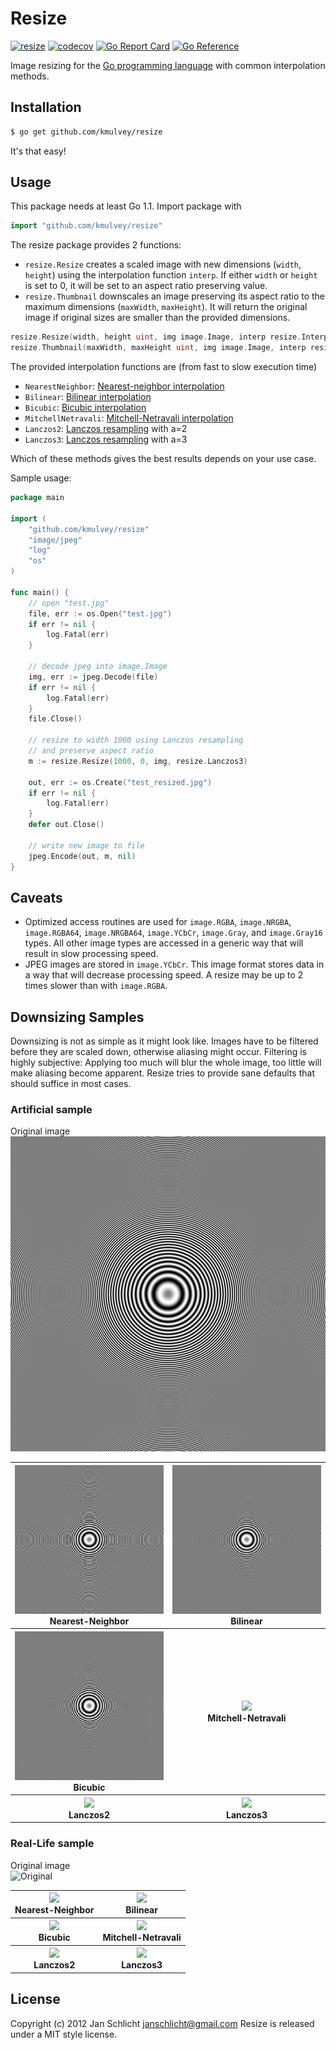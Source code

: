 Resize
======

[![resize](https://github.com/kmulvey/resize/actions/workflows/release_build.yml/badge.svg)](https://github.com/kmulvey/resize/actions/workflows/release_build.yml) [![codecov](https://codecov.io/gh/kmulvey/resize/branch/main/graph/badge.svg?token=wp6NcwDC5k)](https://codecov.io/gh/kmulvey/resize) [![Go Report Card](https://goreportcard.com/badge/github.com/kmulvey/resize)](https://goreportcard.com/report/github.com/kmulvey/resize) [![Go Reference](https://pkg.go.dev/badge/github.com/kmulvey/resize.svg)](https://pkg.go.dev/github.com/kmulvey/resize)

Image resizing for the [Go programming language](http://golang.org) with common interpolation methods.

Installation
------------

```bash
$ go get github.com/kmulvey/resize
```

It's that easy!

Usage
-----

This package needs at least Go 1.1. Import package with

```go
import "github.com/kmulvey/resize"
```

The resize package provides 2 functions:

* `resize.Resize` creates a scaled image with new dimensions (`width`, `height`) using the interpolation function `interp`.
  If either `width` or `height` is set to 0, it will be set to an aspect ratio preserving value.
* `resize.Thumbnail` downscales an image preserving its aspect ratio to the maximum dimensions (`maxWidth`, `maxHeight`).
  It will return the original image if original sizes are smaller than the provided dimensions.

```go
resize.Resize(width, height uint, img image.Image, interp resize.InterpolationFunction) image.Image
resize.Thumbnail(maxWidth, maxHeight uint, img image.Image, interp resize.InterpolationFunction) image.Image
```

The provided interpolation functions are (from fast to slow execution time)

- `NearestNeighbor`: [Nearest-neighbor interpolation](http://en.wikipedia.org/wiki/Nearest-neighbor_interpolation)
- `Bilinear`: [Bilinear interpolation](http://en.wikipedia.org/wiki/Bilinear_interpolation)
- `Bicubic`: [Bicubic interpolation](http://en.wikipedia.org/wiki/Bicubic_interpolation)
- `MitchellNetravali`: [Mitchell-Netravali interpolation](http://dl.acm.org/citation.cfm?id=378514)
- `Lanczos2`: [Lanczos resampling](http://en.wikipedia.org/wiki/Lanczos_resampling) with a=2
- `Lanczos3`: [Lanczos resampling](http://en.wikipedia.org/wiki/Lanczos_resampling) with a=3

Which of these methods gives the best results depends on your use case.

Sample usage:

```go
package main

import (
	"github.com/kmulvey/resize"
	"image/jpeg"
	"log"
	"os"
)

func main() {
	// open "test.jpg"
	file, err := os.Open("test.jpg")
	if err != nil {
		log.Fatal(err)
	}

	// decode jpeg into image.Image
	img, err := jpeg.Decode(file)
	if err != nil {
		log.Fatal(err)
	}
	file.Close()

	// resize to width 1000 using Lanczos resampling
	// and preserve aspect ratio
	m := resize.Resize(1000, 0, img, resize.Lanczos3)

	out, err := os.Create("test_resized.jpg")
	if err != nil {
		log.Fatal(err)
	}
	defer out.Close()

	// write new image to file
	jpeg.Encode(out, m, nil)
}
```

Caveats
-------

* Optimized access routines are used for `image.RGBA`, `image.NRGBA`, `image.RGBA64`, `image.NRGBA64`, `image.YCbCr`, `image.Gray`, and `image.Gray16` types. All other image types are accessed in a generic way that will result in slow processing speed.
* JPEG images are stored in `image.YCbCr`. This image format stores data in a way that will decrease processing speed. A resize may be up to 2 times slower than with `image.RGBA`. 


Downsizing Samples
-------

Downsizing is not as simple as it might look like. Images have to be filtered before they are scaled down, otherwise aliasing might occur.
Filtering is highly subjective: Applying too much will blur the whole image, too little will make aliasing become apparent.
Resize tries to provide sane defaults that should suffice in most cases.

### Artificial sample

Original image
![Rings](https://raw.githubusercontent.com/kmulvey/resize/main/examples/rings_lg_orig.png)

<table>
<tr>
<th><img src="https://raw.githubusercontent.com/kmulvey/resize/main/examples/rings_300_NearestNeighbor.png" /><br>Nearest-Neighbor</th>
<th><img src="https://raw.githubusercontent.com/kmulvey/resize/main/examples/rings_300_Bilinear.png" /><br>Bilinear</th>
</tr>
<tr>
<th><img src="https://raw.githubusercontent.com/kmulvey/resize/main/examples/rings_300_Bicubic.png" /><br>Bicubic</th>
<th><img src="http://kmulvey.github.com/img/rings_300_MitchellNetravali.png" /><br>Mitchell-Netravali</th>
</tr>
<tr>
<th><img src="http://kmulvey.github.com/img/rings_300_Lanczos2.png" /><br>Lanczos2</th>
<th><img src="http://kmulvey.github.com/img/rings_300_Lanczos3.png" /><br>Lanczos3</th>
</tr>
</table>

### Real-Life sample

Original image  
![Original](http://kmulvey.github.com/img/IMG_3694_720.jpg)

<table>
<tr>
<th><img src="http://kmulvey.github.com/img/IMG_3694_300_NearestNeighbor.png" /><br>Nearest-Neighbor</th>
<th><img src="http://kmulvey.github.com/img/IMG_3694_300_Bilinear.png" /><br>Bilinear</th>
</tr>
<tr>
<th><img src="http://kmulvey.github.com/img/IMG_3694_300_Bicubic.png" /><br>Bicubic</th>
<th><img src="http://kmulvey.github.com/img/IMG_3694_300_MitchellNetravali.png" /><br>Mitchell-Netravali</th>
</tr>
<tr>
<th><img src="http://kmulvey.github.com/img/IMG_3694_300_Lanczos2.png" /><br>Lanczos2</th>
<th><img src="http://kmulvey.github.com/img/IMG_3694_300_Lanczos3.png" /><br>Lanczos3</th>
</tr>
</table>


License
-------

Copyright (c) 2012 Jan Schlicht <janschlicht@gmail.com>
Resize is released under a MIT style license.
